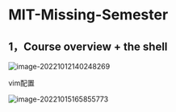 

# MIT-Missing-Semester



## 1，Course overview + the shell

![image-20221012140248269](../图片/image-20221012140248269.png)







vim配置

![image-20221015165855773](../图片/image-20221015165855773.png)